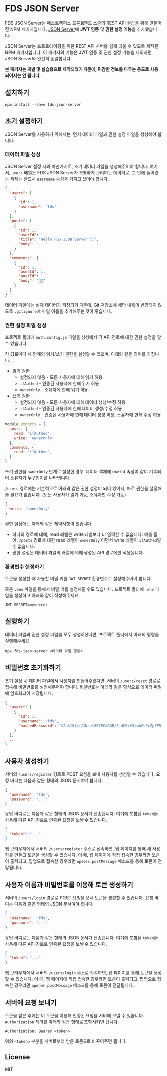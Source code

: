 # FDS JSON Server

FDS JSON Server는 패스트캠퍼스 프론트엔드 스쿨의 REST API 실습을 위해 만들어진 NPM 패키지입니다. [JSON Server](https://www.npmjs.com/package/json-server)에 **JWT 인증** 및 **권한 설정 기능**을 추가했습니다.

JSON Server는 프로토타이핑을 위한 REST API 서버를 쉽게 띄울 수 있도록 제작된 NPM 패키지입니다. 이 패키지의 기능은 JWT 인증 및 권한 설정 기능을 제외하면 JSON Server와 완전히 동일합니다.

**본 패키지는 개발 및 실습용으로 제작되었기 때문에, 민감한 정보를 다루는 용도로 사용되어서는 안 됩니다.**

## 설치하기

```
npm install --save fds-json-server
```

## 초기 설정하기

JSON Server를 사용하기 위해서는, 먼저 데이터 파일과 권한 설정 파일을 생성해야 합니다.

### 데이터 파일 생성

JSON Server 설정 시와 마찬가지로, 초기 데이터 파일을 생성해주어야 합니다. 여기서, `users` 배열은 FDS JSON Server가 특별하게 관리하는 데이터로, 그 안에 들어있는 객체는 반드시 `username` 속성을 가지고 있어야 합니다.

```json
{
  "users": [
    {
      "id": 1,
      "username": "fds"
    }
  ],
  "posts": [
    {
      "id": 1,
      "userId": 1,
      "title": "Hello FDS JSON Server :)",
      "body": "..."
    }
  ],
  "comments": [
    {
      "id": 1,
      "userId": 1,
      "postId": 1,
      "body": "🍺🎉"
    }
  ]
}
```

데이터 파일에는 실제 데이터가 저장되기 때문에, Git 저장소에 해당 내용이 반영되지 않도록 `.gitignore`에 파일 이름을 추가해주는 것이 좋습니다.

### 권한 설정 파일 생성

프로젝트 폴더에 `auth.config.js` 파일을 생성해서 각 API 경로에 대한 권한 설정을 할 수 있습니다.

각 경로마다 세 단계의 읽기/쓰기 권한을 설정할 수 있으며, 아래와 같은 의미를 가집니다.

- 읽기 권한
  - 설정되지 않음 - 모든 사용자에 대해 읽기 허용
  - `ifAuthed` - 인증된 사용자에 한해 읽기 허용
  - `ownerOnly` - 소유자에 한해 읽기 허용
- 쓰기 권한
  - 설정되지 않음 - 모든 사용자에 대해 데이터 생성/수정 허용
  - `ifAuthed` - 인증된 사용자에 한해 데이터 생성/수정 허용
  - `ownerOnly` - 인증된 사용자에 한해 데이터 생성 허용, 소유자에 한해 수정 허용

```js
module.exports = {
  posts: {
    read: 'ifAuthed',
    write: 'ownerOnly'
  },
  comments: {
    read: 'ifAuthed',
  }
}
```

쓰기 권한을 `ownerOnly` 단계로 설정한 경우, 데이터 객체에 userId 속성이 같이 기록되어 소유자가 누구인지를 나타냅니다.

`/users` 경로에는 기본적으로 아래와 같은 권한 설정이 되어 있어서, 따로 권한을 설정해 줄 필요가 없습니다. (모든 사용자가 읽기 가능, 소유자만 수정 가능)

```js
{
  write: 'ownerOnly'
}
```

권한 설정에는 아래와 같은 제약사항이 있습니다.

- 하나의 경로에 대해, read 레벨은 write 레벨보다 더 엄격할 수 없습니다. 예를 들어, `/posts` 경로에 대한 read 레벨이 `ownerOnly` 이면서 write 레벨이 `ifAuthed`일 수 없습니다.
- 권한 설정은 데이터 파일의 배열에 의해 생성된 API 경로에만 적용됩니다.

### 환경변수 설정하기

토큰을 생성할 때 사용할 비밀 키를 `JWT_SECRET` 환경변수로 설정해주어야 합니다.

혹은 `.env` 파일을 통해서 비밀 키를 설정해줄 수도 있습니다. 프로젝트 폴더에 `.env` 파일을 생성하고 아래와 같이 작성해주세요.

```
JWT_SECRET=mysecret
```

## 실행하기

데이터 파일과 권한 설정 파일을 모두 생성하셨다면, 프로젝트 폴더에서 아래의 명령을 실행해주세요.

```
npx fds-json-server <데이터 파일 경로>
```

## 비밀번호 초기화하기

초기 설정 시 데이터 파일에서 사용자를 만들어주었다면, 서버의 `/users/reset` 경로로 접속해 비밀번호를 설정해주어야 합니다. 비밀번호는 아래와 같은 형식으로 데이터 파일에 암호화되어 저장됩니다.

```json
{
  "users": [
    {
      "id": 1,
      "username": "fds",
      "hashedPassword": "$2a$10$4f/XNsel857PCd6GR/E.4O6iV3/wb2s9rZpZP5td0tU3PKF/47R/i"
    }
  ],
  ...
}
```

## 사용자 생성하기

서버의 `/users/register` 경로로 POST 요청을 보내 사용자를 생성할 수 있습니다. 요청 바디는 다음과 같은 형태의 JSON 문서여야 합니다.

```json
{
  "username": "fds",
  "password": "..."
}
```

응답 바디로는 다음과 같은 형태의 JSON 문서가 전송됩니다. 여기에 포함된 `token`을 사용해 다른 API 경로로 인증된 요청을 보낼 수 있습니다.

```json
{
  "token": "..."
}
```

웹 브라우저에서 서버의 `/users/register` 주소로 접속하면, 웹 페이지를 통해 새 사용자를 만들고 토큰을 생성할 수 있습니다. 이 때, 웹 페이지에 직접 접속한 경우라면 토큰이 출력되고, 팝업으로 접속한 경우라면 `opener.postMessage` 메소드를 통해 토큰이 전달됩니다.

## 사용자 이름과 비밀번호를 이용해 토큰 생성하기

서버의 `/users/login` 경로로 POST 요청을 보내 토큰을 생성할 수 있습니다. 요청 바디는 다음과 같은 형태의 JSON 문서여야 합니다.

```json
{
  "username": "fds",
  "password": "..."
}
```

응답 바디로는 다음과 같은 형태의 JSON 문서가 전송됩니다. 여기에 포함된 `token`을 사용해 다른 API 경로로 인증된 요청을 보낼 수 있습니다.

```json
{
  "token": "..."
}
```

웹 브라우저에서 서버의 `/users/login` 주소로 접속하면, 웹 페이지를 통해 토큰을 생성할 수 있습니다. 이 때, 웹 페이지에 직접 접속한 경우라면 토큰이 출력되고, 팝업으로 접속한 경우라면 `opener.postMessage` 메소드를 통해 토큰이 전달됩니다.

## 서버에 요청 보내기

토큰을 얻은 후에는 이 토큰을 이용해 인증된 요청을 서버에 보낼 수 있습니다. `Authorization` 헤더를 아래와 같은 형태로 포함시키면 됩니다.

```
Authorization: Bearer <token>
```

위의 `<token>` 부분을 서버로부터 받은 토큰으로 바꾸어주면 됩니다.

## License

MIT
